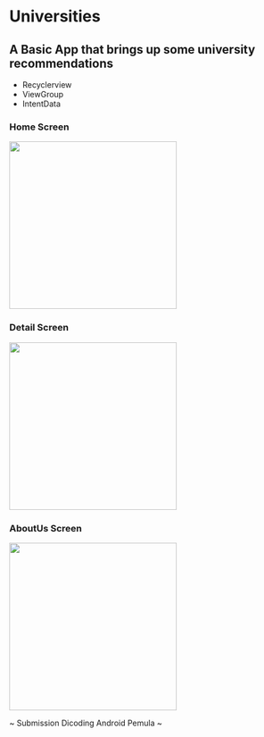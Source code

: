 # Universities
## A Basic App that  brings up some university recommendations
- Recyclerview
- ViewGroup
- IntentData

### Home Screen
<img src="https://user-images.githubusercontent.com/88423102/200497002-74ea6b5e-94c4-4055-aa22-f5e9c689ea99.png" width="300">

### Detail Screen
<img src="https://user-images.githubusercontent.com/88423102/200497801-9355a83c-3dfe-42c9-bb78-cdbec657b829.png" width="300">

### AboutUs Screen
<img src="https://user-images.githubusercontent.com/88423102/200498250-39a24dd8-448b-425c-a5f3-b2e2aa66bb3a.png" width="300">

~ Submission Dicoding Android Pemula ~  
